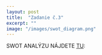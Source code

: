 ```yaml
---
layout: post
title:  "Zadanie č.3"
excerpt: ""
image: "/images/swot_diagram.png"
---
```


SWOT ANALÝZU NÁJDETE [TU](images/swot_diagram.png):

